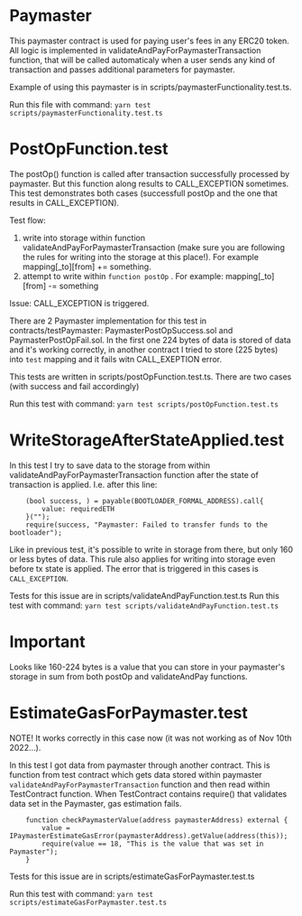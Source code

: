 # Paymaster
This paymaster contract is used for paying user's fees in any ERC20 token. All logic is implemented in validateAndPayForPaymasterTransaction function, that will be called automaticaly when a user sends any kind of transaction and passes additional parameters for paymaster.

Example of using this paymaster is in scripts/paymasterFunctionality.test.ts.

Run this file with command:
    `yarn test scripts/paymasterFunctionality.test.ts`

# PostOpFunction.test
The postOp() function is called after transaction successfully processed by paymaster. But this function along results to CALL_EXCEPTION sometimes. This test demonstrates both cases (successfull postOp and the one that results in CALL_EXCEPTION).

Test flow:
1. write into storage within function validateAndPayForPaymasterTransaction (make sure you are following the rules for writing into the storage at this place!). For example mapping[_to][from] += something.
2. attempt to write within `function postOp` . For example: mapping[_to][from] -= something

Issue: CALL_EXCEPTION is triggered.

There are 2 Paymaster implementation for this test in contracts/testPaymaster: PaymasterPostOpSuccess.sol and PaymasterPostOpFail.sol. In the first one 224 bytes of data is stored of data and it's working correctly, in another contract I tried to store (225 bytes) into `test` mapping and it fails witn CALL_EXEPTION error.

This tests are written in scripts/postOpFunction.test.ts. There are two cases (with success and fail accordingly)

Run this test with command:
    `yarn test scripts/postOpFunction.test.ts`

# WriteStorageAfterStateApplied.test
In this test I try to save data to the storage from within validateAndPayForPaymasterTransaction function after the state of transaction is applied.
I.e. after this line:
```
    (bool success, ) = payable(BOOTLOADER_FORMAL_ADDRESS).call{
        value: requiredETH
    }("");
    require(success, "Paymaster: Failed to transfer funds to the bootloader");
```

Like in previous test, it's possible to write in storage from there, but only 160 or less bytes of data.
This rule also applies for writing into storage even before tx state is applied. The error that is triggered in this cases is `CALL_EXCEPTION`.

Tests for this issue are in scripts/validateAndPayFunction.test.ts
Run this test with command:
    `yarn test scripts/validateAndPayFunction.test.ts`

# Important
Looks like 160-224 bytes is a value that you can store in your paymaster's storage in sum from both postOp and validateAndPay functions.

# EstimateGasForPaymaster.test
NOTE! It works correctly in this case now (it was not working as of Nov 10th 2022...).

In this test I got data from paymaster through another contract. This is function from test contract which gets data stored within paymaster `validateAndPayForPaymasterTransaction` function and then read within TestContract function. When TestContract contains require() that validates data set in the Paymaster, gas estimation fails.
```
    function checkPaymasterValue(address paymasterAddress) external {
        value = IPaymasterEstimateGasError(paymasterAddress).getValue(address(this));
        require(value == 18, "This is the value that was set in Paymaster");
    }
```

Tests for this issue are in scripts/estimateGasForPaymaster.test.ts

Run this test with command:
    `yarn test scripts/estimateGasForPaymaster.test.ts`
